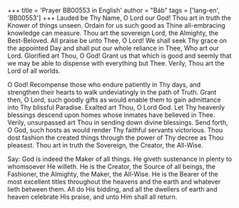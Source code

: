 +++
title = 'Prayer BB00553 in English'
author = "Báb"
tags = ['lang-en', 'BB00553']
+++
Lauded be Thy Name, O Lord our God!  Thou art in truth the Knower of things unseen.  Ordain for us such good as Thine all-embracing knowledge can measure.  Thou art the sovereign Lord, the Almighty, the Best-Beloved. 
All praise be unto Thee, O Lord!  We shall seek Thy grace on the appointed Day and shall put our whole reliance in Thee, Who art our Lord.  Glorified art Thou, O God!  Grant us that which is good and seemly that we may be able to dispense with everything but Thee.  Verily, Thou art the Lord of all worlds. 

O God!  Recompense those who endure patiently in Thy days, and strengthen their hearts to walk undeviatingly in the path of Truth.  Grant then, O Lord, such goodly gifts as would enable them to gain admittance into Thy blissful Paradise.  Exalted art Thou, O Lord God.  Let Thy heavenly blessings descend upon homes whose inmates have believed in Thee.  Verily, unsurpassed art Thou in sending down divine blessings.  Send forth, O God, such hosts as would render Thy faithful servants victorious.  Thou dost fashion the created things through the power of Thy decree as Thou pleasest.  Thou art in truth the Sovereign, the Creator, the All-Wise. 

Say: God is indeed the Maker of all things.  He giveth sustenance in plenty to whomsoever He willeth.  He is the Creator, the Source of all beings, the Fashioner, the Almighty, the Maker, the All-Wise.  He is the Bearer of the most excellent titles throughout the heavens and the earth and whatever lieth between them.  All do His bidding, and all the dwellers of earth and heaven celebrate His praise, and unto Him shall all return.
